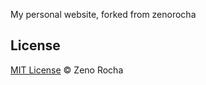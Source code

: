 My personal website, forked from zenorocha

## License

[MIT License](http://zenorocha.mit-license.org/) © Zeno Rocha
